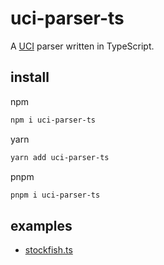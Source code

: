 # uci-parser-ts

A [UCI](https://en.wikipedia.org/wiki/Universal_Chess_Interface) parser written in TypeScript.

## install

npm

```bash
npm i uci-parser-ts
```

yarn

```bash
yarn add uci-parser-ts
```

pnpm

```bash
pnpm i uci-parser-ts
```

## examples

- [stockfish.ts](examples/src/stockfish.ts)
